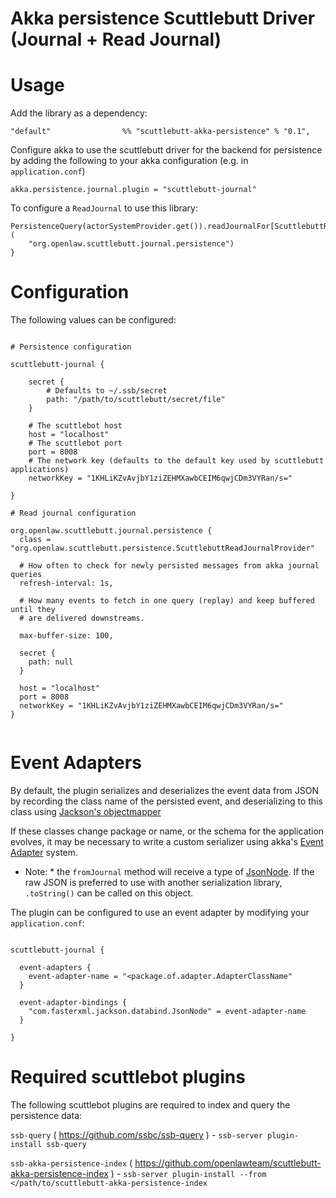 # Akka persistence Scuttlebutt Driver (Journal + Read Journal)


# Usage

Add the library as a dependency:

```
"default"                %% "scuttlebutt-akka-persistence" % "0.1",
```

Configure akka to use the scuttlebutt driver for the backend for persistence by adding the following to your akka configuration
(e.g. in `application.conf`)

```
akka.persistence.journal.plugin = "scuttlebutt-journal"

```

To configure a `ReadJournal` to use this library:

```
PersistenceQuery(actorSystemProvider.get()).readJournalFor[ScuttlebuttReadJournal](
    "org.openlaw.scuttlebutt.journal.persistence")
}

```

# Configuration

The following values can be configured:

```

# Persistence configuration

scuttlebutt-journal {

    secret {
        # Defaults to ~/.ssb/secret
        path: "/path/to/scuttlebutt/secret/file"
    }

    # The scuttlebot host
    host = "localhost"
    # The scuttlebot port
    port = 8008
    # The network key (defaults to the default key used by scuttlebutt applications)
    networkKey = "1KHLiKZvAvjbY1ziZEHMXawbCEIM6qwjCDm3VYRan/s="

}

# Read journal configuration

org.openlaw.scuttlebutt.journal.persistence {
  class = "org.openlaw.scuttlebutt.persistence.ScuttlebuttReadJournalProvider"

  # How often to check for newly persisted messages from akka journal queries
  refresh-interval: 1s,

  # How many events to fetch in one query (replay) and keep buffered until they
  # are delivered downstreams.

  max-buffer-size: 100,

  secret {
    path: null
  }

  host = "localhost"
  port = 8008
  networkKey = "1KHLiKZvAvjbY1ziZEHMXawbCEIM6qwjCDm3VYRan/s="
}


```

# Event Adapters

By default, the plugin serializes and deserializes the event data from JSON by recording the class name of the persisted
event, and deserializing to this class using [Jackson's objectmapper](https://www.baeldung.com/jackson)

If these classes change package or name, or the schema for the application evolves, it may be necessary to write a
custom serializer using akka's [Event Adapter](https://doc.akka.io/docs/akka/2.5.3/scala/persistence.html#event-adapters) system.

* Note: * the `fromJournal` method will receive a type of [JsonNode](https://fasterxml.github.io/jackson-databind/javadoc/2.2.0/com/fasterxml/jackson/databind/JsonNode.html).
If the raw JSON is preferred to use with another serialization library, `.toString()` can be called on this object.

The plugin can be configured to use an event adapter by modifying your `application.conf`:

```

scuttlebutt-journal {

  event-adapters {
    event-adapter-name = "<package.of.adapter.AdapterClassName"
  }

  event-adapter-bindings {
    "com.fasterxml.jackson.databind.JsonNode" = event-adapter-name
  }

}

```

# Required scuttlebot plugins

The following scuttlebot plugins are required to index and query the persistence data:

`ssb-query` ( https://github.com/ssbc/ssb-query ) - `ssb-server plugin-install ssb-query`

`ssb-akka-persistence-index` ( https://github.com/openlawteam/scuttlebutt-akka-persistence-index ) - `ssb-server plugin-install --from </path/to/scuttlebutt-akka-persistence-index`